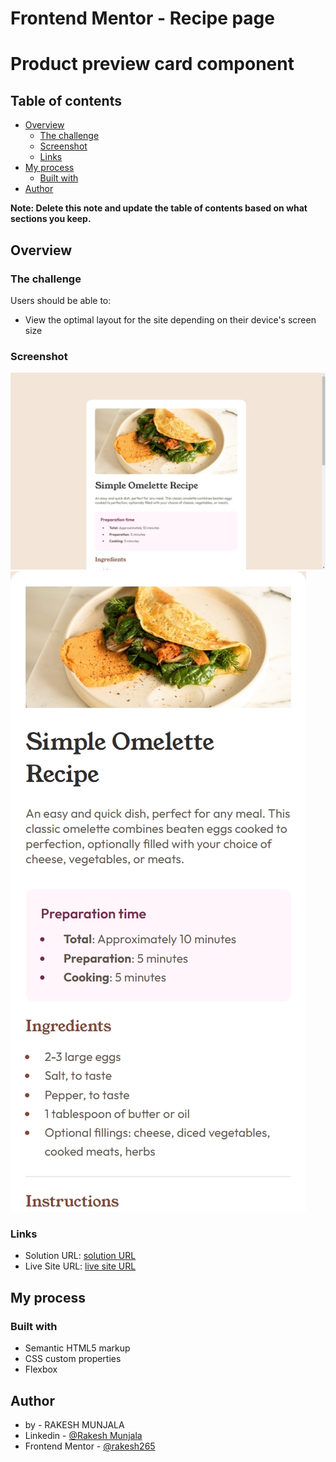 # Frontend Mentor - Recipe page

# Product preview card component

## Table of contents

- [Overview](#overview)
  - [The challenge](#the-challenge)
  - [Screenshot](#screenshot)
  - [Links](#links)
- [My process](#my-process)
  - [Built with](#built-with)
- [Author](#author)

**Note: Delete this note and update the table of contents based on what sections you keep.**

## Overview

### The challenge

Users should be able to:

- View the optimal layout for the site depending on their device's screen size

### Screenshot

![](./images/desktop%20view.jpeg)
![](./images/mobile%20view.jpeg)


### Links

- Solution URL: [solution URL](https://github.com/rakesh265/recipe-page)
- Live Site URL: [live site URL](https://recipe-page-chi-sand.vercel.app/)

## My process

### Built with

- Semantic HTML5 markup
- CSS custom properties
- Flexbox

## Author

- by - RAKESH MUNJALA
- Linkedin - [@Rakesh Munjala](https://www.linkedin.com/in/rakesh-munjala-024711238/)
- Frontend Mentor - [@rakesh265](https://www.frontendmentor.io/profile/rakesh265)


